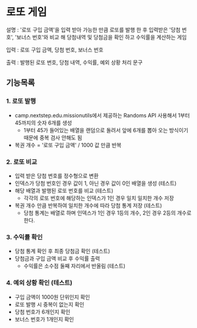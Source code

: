 # 로또 게임
설명 : '로또 구입 금액'을 입력 받아 가능한 만큼 로또를 발행 한 후 입력받은 '당첨 번호', '보너스 번호'와 비교 해 당첨내역 및 당첨금을 확인 하고 수익률을 계산하는 게임

입력 : 로또 구입 금액, 당첨 번호, 보너스 번호

출력 : 발행된 로또 번호, 당첨 내역, 수익률, 예외 상황 처리 문구
## 기능목록
### 1. 로또 발행
- camp.nextstep.edu.missionutils에서 제공하는 Randoms API 사용해서 1부터 45까지의 숫자 6개를 생성
    - 1부터 45가 들어있는 배열을 랜덤으로 돌려서 앞에 6개를 뽑아 오는 방식이기 때문에 중복 검사 안해도 됨
- 복권 개수 = '로또 구입 금액' / 1000 값 만큼 반복

### 2. 로또 비교
- 입력 받은 당첨 번호를 정수형으로 변환
- 인덱스가 당첨 번호인 경우 값이 1, 아닌 경우 값이 0인 배열을 생성 (테스트)
- 해당 배열과 발행된 로또 번호를 비교 (테스트)
    - 각각의 로또 번호에 해당하는 인덱스가 1인 경우 일치
      일치한 개수 저장
- 복권 개수 만큼 반복하여 일치한 개수에 따라 당첨 통계 저장 (테스트)
    - 당첨 통계는 배열로 하며 인덱스가 1인 경우 1등의 개수, 2인 경우 2등의 개수로 한다.

### 3. 수익률 확인
- 당첨 통계 확인 후 최종 당첨금 확인 (테스트)
- 당첨금과 구입 금액 비교 후 수익률 출력
    - 수익률은 소수점 둘째 자리에서 반올림 (테스트)
  
### 4. 예외 상황 확인 (테스트)
- 구입 금액이 1000원 단위인지 확인
- 로또 발행 시 중복이 없는지 확인
- 당첨 번호가 6개인지 확인
- 보너스 번호가 1개인지 확인